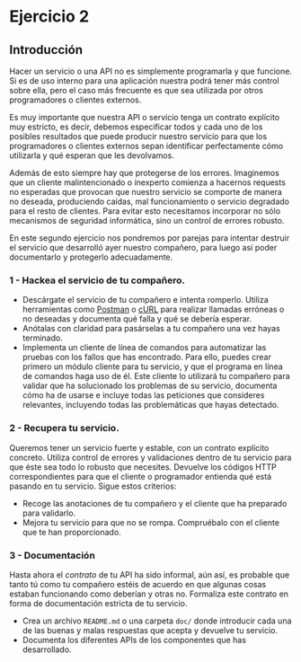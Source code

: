 # Ejercicio 2

## Introducción

Hacer un servicio o una API no es simplemente programarla y que funcione. Si es de uso interno para una aplicación nuestra podrá tener más control sobre ella, pero el caso más frecuente es que sea utilizada por otros programadores o clientes externos.

Es muy importante que nuestra API o servicio tenga un contrato explícito muy estricto, es decir, debemos especificar todos y cada uno de los posibles resultados que puede producir nuestro servicio para que los programadores o clientes externos sepan identificar perfectamente cómo utilizarla y qué esperan que les devolvamos.

Además de esto siempre hay que protegerse de los errores. Imaginemos que un cliente malintencionado o inexperto comienza a hacernos requests no esperadas que provocan que nuestro servicio se comporte de manera no deseada, produciendo caídas, mal funcionamiento o servicio degradado para el resto de clientes. Para evitar esto necesitamos incorporar no sólo mecanismos de seguridad informática, sino un control de errores robusto.

En este segundo ejercicio nos pondremos por parejas para intentar destruir el servicio que desarrolló ayer nuestro compañero, para luego así poder documentarlo y protegerlo adecuadamente.

###  1 - Hackea el servicio de tu compañero.

- Descárgate el servicio de tu compañero e intenta romperlo.
  Utiliza herramientas como [Postman](https://www.getpostman.com/) o [cURL](https://curl.haxx.se/) para realizar llamadas erróneas o no deseadas y documenta qué falla y qué se debería esperar.
- Anótalas con claridad para pasárselas a tu compañero una vez hayas terminado.
- Implementa un cliente de línea de comandos para automatizar las pruebas con los fallos que has encontrado.
  Para ello, puedes crear primero un módulo cliente para tu servicio, y que el programa en línea de comandos haga uso de él.
  Este cliente lo utilizará tu compañero para validar que ha solucionado los problemas de su servicio,
  documenta cómo ha de usarse e incluye todas las peticiones que consideres relevantes, incluyendo todas las problemáticas que hayas detectado.

### 2 - Recupera tu servicio.

Queremos tener un servicio fuerte y estable, con un contrato explícito concreto.
Utiliza control de errores y validaciones dentro de tu servicio para que éste sea todo lo robusto que necesites.
Devuelve los códigos HTTP correspondientes para que el cliente o programador entienda qué está pasando en tu servicio.
Sigue estos criterios:

- Recoge las anotaciones de tu compañero y el cliente que ha preparado para validarlo.
- Mejora tu servicio para que no se rompa. Compruébalo con el cliente que te han proporcionado.

### 3 - Documentación

Hasta ahora el _contrato_ de tu API ha sido informal, aún así, es probable que tanto tú como tu compañero estéis de acuerdo en que algunas cosas estaban funcionando como deberían y otras no. Formaliza este contrato en forma de documentación estricta de tu servicio.

- Crea un archivo `README.md` o una carpeta `doc/` donde introducir cada una de las buenas y malas respuestas que acepta y devuelve tu servicio.
- Documenta los diferentes APIs de los componentes que has desarrollado.
